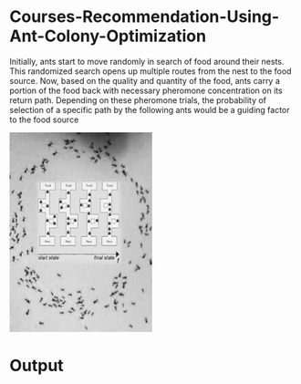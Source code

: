 # Courses-Recommendation-Using-Ant-Colony-Optimization
<p>Initially, ants start to move randomly in search of food around their nests. This randomized search opens up multiple routes from the nest to the food source. Now, based on the quality and quantity of the food, ants carry a portion of the food back with necessary pheromone concentration on its return path. Depending on these pheromone trials, the probability of selection of a specific path by the following ants would be a guiding factor to the food source
</p>  <img src="https://github.com/Darshan-008/Courses-Recommendation-Using-Ant-Colony-Optimization/blob/main/Image/Artificial_ants_(no_text).jpg" height="350" width="250"> 
<h1>Output</h1>
